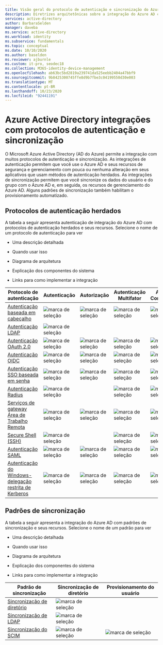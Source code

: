 ```yaml
---
title: Visão geral do protocolo de autenticação e sincronização do Azure Active Directory
description: Diretrizes arquitetônicas sobre a integração do Azure AD com protocolos de autenticação herdados e padrões de sincronização
services: active-directory
author: BarbaraSelden
manager: daveba
ms.service: active-directory
ms.workload: identity
ms.subservice: fundamentals
ms.topic: conceptual
ms.date: 10/10/2020
ms.author: baselden
ms.reviewer: ajburnle
ms.custom: it-pro, seodec18
ms.collection: M365-identity-device-management
ms.openlocfilehash: ab63bc5bd2819a239741da525eebb2404a47bbf9
ms.sourcegitcommit: 9b8425300745ffe8d9b7fbe3c04199550d30e003
ms.translationtype: MT
ms.contentlocale: pt-BR
ms.lasthandoff: 10/23/2020
ms.locfileid: "92441191"
---
```

# <a name="azure-active-directory-integrations-with-authentication-and-synchronization-protocols"></a>Azure Active Directory integrações com protocolos de autenticação e sincronização

O Microsoft Azure Active Directory (AD do Azure) permite a integração com muitos protocolos de autenticação e sincronização. As integrações de autenticação permitem que você use o Azure AD e seus recursos de segurança e gerenciamento com pouca ou nenhuma alteração em seus aplicativos que usam métodos de autenticação herdados. As integrações de sincronização permitem que você sincronize os dados do usuário e do grupo com o Azure AD e, em seguida, os recursos de gerenciamento do Azure AD. Alguns padrões de sincronização também habilitam o provisionamento automatizado.

## <a name="legacy-authentication-protocols"></a>Protocolos de autenticação herdados

A tabela a seguir apresenta autenticação de integração do Azure AD com protocolos de autenticação herdados e seus recursos. Selecione o nome de um protocolo de autenticação para ver

* Uma descrição detalhada

* Quando usar isso

* Diagrama de arquitetura

* Explicação dos componentes do sistema

* Links para como implementar a integração

 

| Protocolo de autenticação| Autenticação| Autorização| Autenticação Multifator| Acesso Condicional |
| - |- | - | - | - |
| [Autenticação baseada em cabeçalho](auth-header-based.md)|![marca de seleção](./media/authentication-patterns/check.png)| ![marca de seleção](./media/authentication-patterns/check.png)| ![marca de seleção](./media/authentication-patterns/check.png)| ![marca de seleção](./media/authentication-patterns/check.png) |
| [Autenticação LDAP](auth-ldap.md)| ![marca de seleção](./media/authentication-patterns/check.png)| | |  |
| [Autenticação OAuth 2.0](auth-oauth2.md)| ![marca de seleção](./media/authentication-patterns/check.png)| ![marca de seleção](./media/authentication-patterns/check.png)| ![marca de seleção](./media/authentication-patterns/check.png)| ![marca de seleção](./media/authentication-patterns/check.png) |
| [Autenticação OIDC](auth-oidc.md)| ![marca de seleção](./media/authentication-patterns/check.png)| ![marca de seleção](./media/authentication-patterns/check.png)| ![marca de seleção](./media/authentication-patterns/check.png)| ![marca de seleção](./media/authentication-patterns/check.png) |
| [Autenticação SSO baseada em senha](auth-password-based-sso.md )| ![marca de seleção](./media/authentication-patterns/check.png)| ![marca de seleção](./media/authentication-patterns/check.png)| ![marca de seleção](./media/authentication-patterns/check.png)| ![marca de seleção](./media/authentication-patterns/check.png) |
| [Autenticação Radius]( auth-radius.md)| ![marca de seleção](./media/authentication-patterns/check.png)| | ![marca de seleção](./media/authentication-patterns/check.png)| ![marca de seleção](./media/authentication-patterns/check.png) |
| [Serviços de gateway Área de Trabalho Remota](auth-remote-desktop-gateway.md)| ![marca de seleção](./media/authentication-patterns/check.png)| ![marca de seleção](./media/authentication-patterns/check.png)| ![marca de seleção](./media/authentication-patterns/check.png)| ![marca de seleção](./media/authentication-patterns/check.png) |
| [Secure Shell (SSH)](auth-ssh.md) |  ![marca de seleção](./media/authentication-patterns/check.png)| | ![marca de seleção](./media/authentication-patterns/check.png)| ![marca de seleção](./media/authentication-patterns/check.png) |
| [Autenticação SAML](auth-saml.md)| ![marca de seleção](./media/authentication-patterns/check.png)| ![marca de seleção](./media/authentication-patterns/check.png)| ![marca de seleção](./media/authentication-patterns/check.png)| ![marca de seleção](./media/authentication-patterns/check.png) |
| [Autenticação do Windows-delegação restrita de Kerberos](auth-kcd.md)| ![marca de seleção](./media/authentication-patterns/check.png)| ![marca de seleção](./media/authentication-patterns/check.png)| ![marca de seleção](./media/authentication-patterns/check.png)| ![marca de seleção](./media/authentication-patterns/check.png) |


 
## <a name="synchronization-patterns"></a>Padrões de sincronização

A tabela a seguir apresenta a integração do Azure AD com padrões de sincronização e seus recursos. Selecione o nome de um padrão para ver

* Uma descrição detalhada

* Quando usar isso

* Diagrama de arquitetura

* Explicação dos componentes do sistema

* Links para como implementar a integração



| Padrão de sincronização| Sincronização de diretório| Provisionamento do usuário |
| - | - | - |
| [Sincronização de diretório](sync-directory.md)| ![marca de seleção](./media/authentication-patterns/check.png)|  |
| [Sincronização de LDAP](sync-ldap.md)| ![marca de seleção](./media/authentication-patterns/check.png)|  |
| [Sincronização do SCIM](sync-scim.md)| ![marca de seleção](./media/authentication-patterns/check.png)| ![marca de seleção](./media/authentication-patterns/check.png) |

